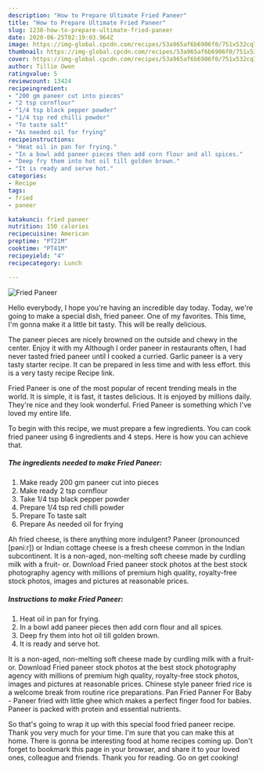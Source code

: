 ```yaml
---
description: "How to Prepare Ultimate Fried Paneer"
title: "How to Prepare Ultimate Fried Paneer"
slug: 1238-how-to-prepare-ultimate-fried-paneer
date: 2020-06-25T02:19:03.964Z
image: https://img-global.cpcdn.com/recipes/53a965af6b6906f0/751x532cq70/fried-paneer-recipe-main-photo.jpg
thumbnail: https://img-global.cpcdn.com/recipes/53a965af6b6906f0/751x532cq70/fried-paneer-recipe-main-photo.jpg
cover: https://img-global.cpcdn.com/recipes/53a965af6b6906f0/751x532cq70/fried-paneer-recipe-main-photo.jpg
author: Tillie Owen
ratingvalue: 5
reviewcount: 13424
recipeingredient:
- "200 gm paneer cut into pieces"
- "2 tsp cornflour"
- "1/4 tsp black pepper powder"
- "1/4 tsp red chilli powder"
- "To taste salt"
- "As needed oil for frying"
recipeinstructions:
- "Heat oil in pan for frying."
- "In a bowl add paneer pieces then add corn flour and all spices."
- "Deep fry them into hot oil till golden brown."
- "It is ready and serve hot."
categories:
- Recipe
tags:
- fried
- paneer

katakunci: fried paneer 
nutrition: 150 calories
recipecuisine: American
preptime: "PT21M"
cooktime: "PT41M"
recipeyield: "4"
recipecategory: Lunch

---
```



![Fried Paneer](https://img-global.cpcdn.com/recipes/53a965af6b6906f0/751x532cq70/fried-paneer-recipe-main-photo.jpg)

Hello everybody, I hope you're having an incredible day today. Today, we're going to make a special dish, fried paneer. One of my favorites. This time, I'm gonna make it a little bit tasty. This will be really delicious.

The paneer pieces are nicely browned on the outside and chewy in the center. Enjoy it with my Although I order paneer in restaurants often, I had never tasted fried paneer until I cooked a curried. Garlic paneer is a very tasty starter recipe. It can be prepared in less time and with less effort. this is a very tasty recipe Recipe link.

Fried Paneer is one of the most popular of recent trending meals in the world. It is simple, it is fast, it tastes delicious. It is enjoyed by millions daily. They're nice and they look wonderful. Fried Paneer is something which I've loved my entire life.


To begin with this recipe, we must prepare a few ingredients. You can cook fried paneer using 6 ingredients and 4 steps. Here is how you can achieve that.

<!--inarticleads1-->

##### The ingredients needed to make Fried Paneer:

1. Make ready 200 gm paneer cut into pieces
1. Make ready 2 tsp cornflour
1. Take 1/4 tsp black pepper powder
1. Prepare 1/4 tsp red chilli powder
1. Prepare To taste salt
1. Prepare As needed oil for frying


Ah fried cheese, is there anything more indulgent? Paneer (pronounced [pəniːr]) or Indian cottage cheese is a fresh cheese common in the Indian subcontinent. It is a non-aged, non-melting soft cheese made by curdling milk with a fruit- or. Download Fried paneer stock photos at the best stock photography agency with millions of premium high quality, royalty-free stock photos, images and pictures at reasonable prices. 

<!--inarticleads2-->

##### Instructions to make Fried Paneer:

1. Heat oil in pan for frying.
1. In a bowl add paneer pieces then add corn flour and all spices.
1. Deep fry them into hot oil till golden brown.
1. It is ready and serve hot.


It is a non-aged, non-melting soft cheese made by curdling milk with a fruit- or. Download Fried paneer stock photos at the best stock photography agency with millions of premium high quality, royalty-free stock photos, images and pictures at reasonable prices. Chinese style paneer fried rice is a welcome break from routine rice preparations. Pan Fried Panner For Baby - Paneer fried with little ghee which makes a perfect finger food for babies. Paneer is packed with protein and essential nutrients. 

So that's going to wrap it up with this special food fried paneer recipe. Thank you very much for your time. I'm sure that you can make this at home. There is gonna be interesting food at home recipes coming up. Don't forget to bookmark this page in your browser, and share it to your loved ones, colleague and friends. Thank you for reading. Go on get cooking!
